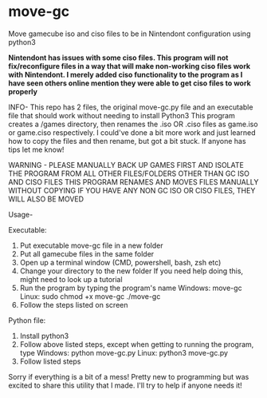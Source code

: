 # move-gc
Move gamecube iso and ciso files to be in Nintendont configuration using python3

**Nintendont has issues with some ciso files. This program will not fix/reconfigure files in a way that will make non-working ciso files work with Nintendont. I merely added ciso functionality to the program as I have seen others online mention they were able to get ciso files to work properly**

INFO-
This repo has 2 files, the original move-gc.py file and an executable file that should work without needing to install Python3
This program creates a /games directory, then renames the .iso OR .ciso files as game.iso or game.ciso respectively. I could've done a bit more work and just learned how to copy the files and then rename, but got a bit stuck. If anyone has tips let me know!

WARNING - PLEASE MANUALLY BACK UP GAMES FIRST
AND ISOLATE THE PROGRAM FROM ALL OTHER FILES/FOLDERS OTHER THAN GC ISO AND CISO FILES
THIS PROGRAM RENAMES AND MOVES FILES MANUALLY WITHOUT COPYING
IF YOU HAVE ANY NON GC ISO OR CISO FILES, THEY WILL ALSO BE MOVED

Usage-

Executable:
1. Put executable move-gc file in a new folder
2. Put all gamecube files in the same folder
3. Open up a terminal window (CMD, powershell, bash, zsh etc)
4. Change your directory to the new folder
  If you need help doing this, might need to look up a tutorial
5. Run the program by typing the program's name
  Windows:
    move-gc
  Linux:
    sudo chmod +x move-gc
    ./move-gc
6. Follow the steps listed on screen
    
Python file:
1. Install python3
2. Follow above listed steps, except when getting to running the program, type
  Windows:
    python move-gc.py
  Linux:
    python3 move-gc.py
3. Follow listed steps


Sorry if everything is a bit of a mess! Pretty new to programming but was excited to share this utility that I made. I'll try to help if anyone needs it!

